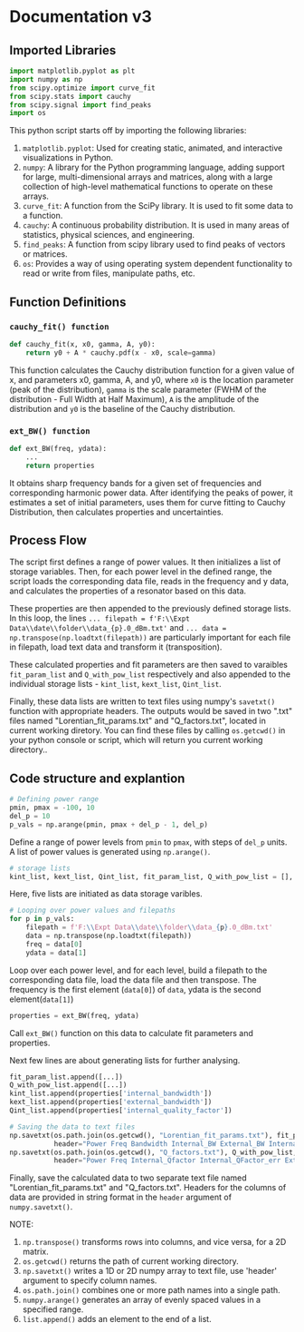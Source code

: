 # Documentation v3

## Imported Libraries
```python
import matplotlib.pyplot as plt
import numpy as np
from scipy.optimize import curve_fit
from scipy.stats import cauchy
from scipy.signal import find_peaks
import os
```

This python script starts off by importing the following libraries:

1. `matplotlib.pyplot`: Used for creating static, animated, and interactive visualizations in Python.
2. `numpy`: A library for the Python programming language, adding support for large, multi-dimensional arrays and matrices, along with a large collection of high-level mathematical functions to operate on these arrays.
3. `curve_fit`: A function from the SciPy library. It is used to fit some data to a function.
4. `cauchy`: A continuous probability distribution. It is used in many areas of statistics, physical sciences, and engineering.
5. `find_peaks`: A function from scipy library used to find peaks of vectors or matrices.
6. `os`: Provides a way of using operating system dependent functionality to read or write from files, manipulate paths, etc.

## Function Definitions

### `cauchy_fit() function`
```python
def cauchy_fit(x, x0, gamma, A, y0):
    return y0 + A * cauchy.pdf(x - x0, scale=gamma)
```
This function calculates the Cauchy distribution function for a given value of x, and parameters x0, gamma, A, and y0, where `x0` is the location parameter (peak of the distribution), `gamma` is the scale parameter (FWHM of the distribution - Full Width at Half Maximum), `A` is the amplitude of the distribution and `y0` is the baseline of the Cauchy distribution.

### `ext_BW() function`
```python
def ext_BW(freq, ydata):
    ...   
    return properties
```
It obtains sharp frequency bands for a given set of frequencies and corresponding harmonic power data. After identifying the peaks of power, it estimates a set of initial parameters, uses them for curve fitting to Cauchy Distribution, then calculates properties and uncertainties.

## Process Flow

The script first defines a range of power values. It then initializes a list of storage variables. Then, for each power level in the defined range, the script loads the corresponding data file, reads in the frequency and y data, and calculates the properties of a resonator based on this data.

These properties are then appended to the previously defined storage lists. In this loop, the lines `... filepath = f'F:\\Expt Data\\date\\folder\\data_{p}.0_dBm.txt'` and `... data = np.transpose(np.loadtxt(filepath))` are particularly important for each file in filepath, load text data and transform it (transposition).

These calculated properties and fit parameters are then saved to varaibles `fit_param_list` and `Q_with_pow_list` respectively and also appended to the individual storage lists - `kint_list`, `kext_list`, `Qint_list`.

Finally, these data lists are written to text files using numpy's `savetxt()` function with appropriate headers. The outputs would be saved in two ".txt" files named "Lorentian_fit_params.txt" and "Q_factors.txt", located in current working diretory. You can find these files by calling `os.getcwd()` in your python console or script, which will return you current working directory..

## Code structure and explantion

```python
# Defining power range
pmin, pmax = -100, 10
del_p = 10
p_vals = np.arange(pmin, pmax + del_p - 1, del_p)
```
Define a range of power levels from `pmin` to `pmax`, with steps of `del_p` units. A list of power values is generated using `np.arange()`.

```python
# storage lists
kint_list, kext_list, Qint_list, fit_param_list, Q_with_pow_list = [], [], [], [], []
```
Here, five lists are initiated as data storage varibles.

```python
# Looping over power values and filepaths
for p in p_vals:
    filepath = f'F:\\Expt Data\\date\\folder\\data_{p}.0_dBm.txt'
    data = np.transpose(np.loadtxt(filepath))
    freq = data[0]
    ydata = data[1]
```
Loop over each power level, and for each level, build a filepath to the corresponding data file, load the data file and then transpose. The frequency is the first element (`data[0]`) of `data`, ydata is the second element(`data[1]`)

```python
properties = ext_BW(freq, ydata)
```
Call `ext_BW()` function on this data to calculate fit parameters and properties.

Next few lines are about generating lists for further analysing.
```python
fit_param_list.append([...])
Q_with_pow_list.append([...])
kint_list.append(properties['internal_bandwidth'])
kext_list.append(properties['external_bandwidth'])
Qint_list.append(properties['internal_quality_factor'])
```

```python
# Saving the data to text files
np.savetxt(os.path.join(os.getcwd(), "Lorentian_fit_params.txt"), fit_param_list,
           header="Power Freq Bandwidth Internal_BW External_BW Internal_Qfactor")
np.savetxt(os.path.join(os.getcwd(), "Q_factors.txt"), Q_with_pow_list,
           header="Power Freq Internal_Qfactor Internal_QFactor_err External_QFactor External_QFactor_err ")
```
Finally, save the calculated data to two separate text file named "Lorentian_fit_params.txt" and "Q_factors.txt". Headers for the columns of data are provided in string format in the `header` argument of `numpy.savetxt()`.

NOTE:
1. `np.transpose()` transforms rows into columns, and vice versa, for a 2D matrix.
2. `os.getcwd()` returns the path of current working directory.
3. `np.savetxt()` writes a 1D or 2D numpy array to text file, use 'header' argument to specify column names.
4. `os.path.join()` combines one or more path names into a single path.
5. `numpy.arange()` generates an array of evenly spaced values in a specified range.
6. `list.append()` adds an element to the end of a list.
